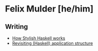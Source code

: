 # Felix Mulder [he/him]

## Writing
- [How Stylish Haskell works](https://felixmulder.com/writing/2020/08/20/How-Stylish-Haskell-works.html)
- [Revisiting (Haskell) application structure](https://felixmulder.com/writing/2020/08/08/Revisiting-application-structure.html)

<!--
**felixmulder/felixmulder** is a ✨ _special_ ✨ repository because its `README.md` (this file) appears on your GitHub profile.

Here are some ideas to get you started:

- 🔭 I’m currently working on ...
- 🌱 I’m currently learning ...
- 👯 I’m looking to collaborate on ...
- 🤔 I’m looking for help with ...
- 💬 Ask me about ...
- 📫 How to reach me: ...
- 😄 Pronouns: ...
- ⚡ Fun fact: ...
-->

